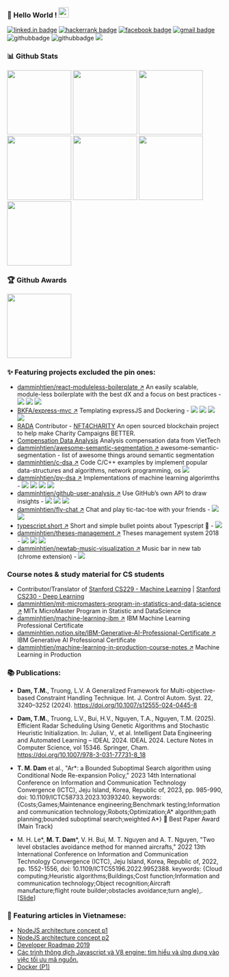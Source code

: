 ### 👋 Hello World !  <img src="https://github.com/TheDudeThatCode/TheDudeThatCode/blob/master/Assets/Earth.gif" width="24px">

[![linked.in badge](https://img.shields.io/badge/LinkedIn-%230077B5.svg?&style=flat-square&logo=linkedin&logoColor=white)](https://www.linkedin.com/in/damminhtien)
[![hackerrank badge](https://img.shields.io/badge/-Hackerrank-2EC866?style=flat-square&logo=HackerRank&logoColor=white)](https://www.hackerrank.com/damminhtien)
[![facebook badge](https://img.shields.io/badge/Facebook-%231877F2.svg?&style=flat-square&logo=facebook&logoColor=white)](https://www.facebook.com/bkfateam)
[![gmail badge](https://img.shields.io/badge/-Gmail-c14438?style=flat-square&logo=Gmail&logoColor=white&link=mailto:damminhtienchl@gmail.com)](mailto:damminhtienchl@gmail.com)
![githubbadge](https://img.shields.io/github/followers/damminhtien?style=social)
![githubbadge](https://img.shields.io/github/stars/damminhtien?style=social)
![](https://komarev.com/ghpvc/?username=damminhtien&color=brightgreen&style=flat)


### 📊 Github Stats
<div height=600>
<img height='150' src="http://github-profile-summary-cards.vercel.app/api/cards/profile-details?username=damminhtien&theme=aura"/>
<img height='150' src="http://github-profile-summary-cards.vercel.app/api/cards/productive-time?username=damminhtien&theme=aura"/>
<img height='150' src="http://github-profile-summary-cards.vercel.app/api/cards/repos-per-language?username=damminhtien&theme=aura"/>
<img height='150' src="http://github-profile-summary-cards.vercel.app/api/cards/most-commit-language?username=damminhtien&theme=aura"/>
<img height='150' src="http://github-profile-summary-cards.vercel.app/api/cards/stats?username=damminhtien&theme=aura"/>

<img height='150' src="https://github-readme-stats.vercel.app/api?username=damminhtien&theme=blue_navy&show_icons=true&count_private=true&include_all_commits=true&hide_border=true"/>
<img height='150' src="https://github-readme-streak-stats.herokuapp.com/?user=damminhtien&hide_border=true&theme=dark"/>
</div>


### :trophy: Github Awards
<p align="left"> 
	<img height='150' src="https://github-profile-trophy.vercel.app/?username=damminhtien&theme=nord"/>
</p>


### :sparkles: Featuring projects excluded the pin ones:
* [damminhtien/react-moduleless-boilerplate :arrow_upper_right:](https://github.com/damminhtien/react-moduleless-boilerplate) An easily scalable, module-less boilerplate with the best dX and a focus on best practices - <img src="https://img.shields.io/badge/react%20-%2320232a.svg?&style=flat-square&logo=react&logoColor=%2361DAFB"/> <img src="https://img.shields.io/badge/redux%20-%23593d88.svg?&style=flat-square&logo=redux&logoColor=white"/> <img src="https://img.shields.io/badge/material%20ui%20-%230081CB.svg?&style=flat-square&logo=material-ui&logoColor=white"/>
* [BKFA/express-mvc :arrow_upper_right:](https://github.com/BKFA/express-mvc) Templating expressJS and Dockering - <img src="https://img.shields.io/badge/node.js%20-%2343853D.svg?&style=flat-square&logo=node.js&logoColor=white"/> <img src="https://img.shields.io/badge/express.js%20-%23404d59.svg?&style=flat-square"/> <img src ="https://img.shields.io/badge/MongoDB-%234ea94b.svg?&style=flat-square&logo=mongodb&logoColor=white"/> <img src="https://img.shields.io/badge/docker%20-%230db7ed.svg?&style=flat-square&logo=docker&logoColor=white"/>
* [RADA](https://rada.network/) Contributor - [NFT4CHARITY](https://github.com/rada-network/nft4charity) An open sourced blockchain project to help make Charity Campaigns BETTER.
* [Compensation Data Analysis](https://www.kaggle.com/damminhtienchl/compensation-analysis) Analysis compensation data from VietTech
* [damminhtien/awesome-semantic-segmentation :arrow_upper_right:](https://github.com/damminhtien/awesome-semantic-segmentation) awesome-semantic-segmentation - list of awesome things around semantic segmentation
* [damminhtien/c-dsa :arrow_upper_right:](https://github.com/damminhtien/c-dsa) Code C/C++ examples by implement popular data-structures and algorithms, network programming, os <img src="https://img.shields.io/badge/c++%20-%2300599C.svg?&style=flat-square&logo=c%2B%2B&ogoColor=white"/>
* [damminhtien/py-dsa :arrow_upper_right:](https://github.com/damminhtien/py-dsa) Implementations of machine learning algorimths - <img src="https://img.shields.io/badge/python%20-%2314354C.svg?&style=flat-square&logo=python&logoColor=white"/> <img src="https://img.shields.io/badge/numpy%20-%23013243.svg?&style=flat-square&logo=numpy&logoColor=white" /> <img src="https://img.shields.io/badge/Keras%20-%23D00000.svg?&style=flat-square&logo=Keras&logoColor=white"/> <img src="https://img.shields.io/badge/PyTorch%20-%23EE4C2C.svg?&style=flat-square&logo=PyTorch&logoColor=white" />
* [damminhtien/github-user-analysis :arrow_upper_right:](https://github.com/damminhtien/github-user-analysis) Use GitHub’s own API to draw insights - <img src="https://img.shields.io/badge/python%20-%2314354C.svg?&style=flat-square&logo=python&logoColor=white"/> <img src="https://img.shields.io/badge/django%20-%23092E20.svg?&style=flat-square&logo=django&logoColor=white"/> <img src="https://img.shields.io/badge/heroku%20-%23430098.svg?&style=flat-square&logo=heroku&logoColor=white"/>
* [damminhtien/fly-chat :arrow_upper_right:](https://github.com/damminhtien/fly-chat) Chat and play tic-tac-toe with your friends - <img src="https://img.shields.io/badge/javascript%20-%23323330.svg?&style=flat-square&logo=javascript&logoColor=%23F7DF1E"/> <img src="https://img.shields.io/badge/heroku%20-%23430098.svg?&style=flat-square&logo=heroku&logoColor=white"/>
* [typescript.short :arrow_upper_right:](https://github.com/damminhtien/typescript.short) Short and simple bullet points about Typescript 💛 - <img src ="https://img.shields.io/badge/TypeScript-007ACC?style=flat-squar&logo=typescript&logoColor=white"/>
* [damminhtien/theses-management :arrow_upper_right:](https://github.com/damminhtien/theses-management) Theses management system 2018 - <img src ="https://img.shields.io/badge/postgres-%23316192.svg?&style=flat-square&logo=postgresql&logoColor=white"/> <img src="https://img.shields.io/badge/node.js%20-%2343853D.svg?&style=flat-square&logo=node.js&logoColor=white"/> <img src="https://img.shields.io/badge/express.js%20-%23404d59.svg?&style=flat-square"/>
* [damminhtien/newtab-music-visualization :arrow_upper_right:](https://github.com/damminhtien/newtab-music-visualization) Music bar in new tab (chrome extension) - <img src="https://img.shields.io/badge/javascript%20-%23323330.svg?&style=flat-square&logo=javascript&logoColor=%23F7DF1E"/>

### Course notes & study material for CS students
* Contributor/Translator of [Stanford CS229 - Machine Learning](https://stanford.edu/~shervine/l/vi/teaching/cs-229/cheatsheet-supervised-learning) |  [Stanford CS230 - Deep Learning](https://stanford.edu/~shervine/l/vi/teaching/cs-230/cheatsheet-convolutional-neural-networks) 
* [damminhtien/mit-micromasters-program-in-statistics-and-data-science :arrow_upper_right:](https://github.com/damminhtien/mit-micromasters-program-in-statistics-and-data-science) MITx MicroMaster Program in Statistic and DataScience
* [damminhtien/machine-learning-ibm :arrow_upper_right:](https://github.com/damminhtien/machine-learning-ibm) IBM Machine Learning Professional Certificate
* [damminhtien.notion.site/IBM-Generative-AI-Professional-Certificate :arrow_upper_right:](https://damminhtien.notion.site/IBM-Generative-AI-Professional-Certificate-19ad5cc29c22806b82c8f40239d197e9) IBM Generative AI Professional Certificate
* [damminhtien/machine-learning-in-production-course-notes :arrow_upper_right:](https://github.com/damminhtien/machine-learning-in-production-course-notes) Machine Learning in Production

### 📚 Publications:
* **Dam, T.M.**, Truong, L.V. A Generalized Framework for Multi-objective-based Constraint Handling Technique. Int. J. Control Autom. Syst. 22, 3240–3252 (2024). https://doi.org/10.1007/s12555-024-0445-8

* **Dam, T.M.**, Truong, L.V., Bui, H.V., Nguyen, T.A., Nguyen, T.M. (2025). Efficient Radar Scheduling Using Genetic Algorithms and Stochastic Heuristic Initialization. In: Julian, V., et al. Intelligent Data Engineering and Automated Learning – IDEAL 2024. IDEAL 2024. Lecture Notes in Computer Science, vol 15346. Springer, Cham. https://doi.org/10.1007/978-3-031-77731-8_18

* **T. M. Dam** et al., "Ar*: a Bounded Suboptimal Search algorithm using Conditional Node Re-expansion Policy," 2023 14th International Conference on Information and Communication Technology Convergence (ICTC), Jeju Island, Korea, Republic of, 2023, pp. 985-990, doi: 10.1109/ICTC58733.2023.10393240. keywords: {Costs;Games;Maintenance engineering;Benchmark testing;Information and communication technology;Robots;Optimization;A* algorithm;path planning;bounded suboptimal search;weighted A*} 🌟 Best Paper Award (Main Track)

* M. H. Le*, **M. T. Dam***, V. H. Bui, M. T. Nguyen and A. T. Nguyen, "Two level obstacles avoidance method for manned aircrafts," 2022 13th International Conference on Information and Communication Technology Convergence (ICTC), Jeju Island, Korea, Republic of, 2022, pp. 1552-1556, doi: 10.1109/ICTC55196.2022.9952388. keywords: {Cloud computing;Heuristic algorithms;Buildings;Cost function;Information and communication technology;Object recognition;Aircraft manufacture;flight route builder;obstacles avoidance;turn angle},. [[Slide](https://github.com/damminhtien/ICTC2022)]

### 📰 Featuring articles in Vietnamese:
* [NodeJS architecture concept p1](https://www.facebook.com/notes/680081102909840/)
* [NodeJS architecture concept p2](https://www.facebook.com/notes/394750398356747/)
* [Developer Roadmap 2019](https://www.facebook.com/notes/255497452550795/)
* [Các trình thông dịch Javascript và V8 engine: tìm hiểu và ứng dụng vào việc tối ưu mã nguồn.](https://www.facebook.com/notes/931727997317538/)
* [Docker (P1)](https://www.facebook.com/notes/339691677127316/)
